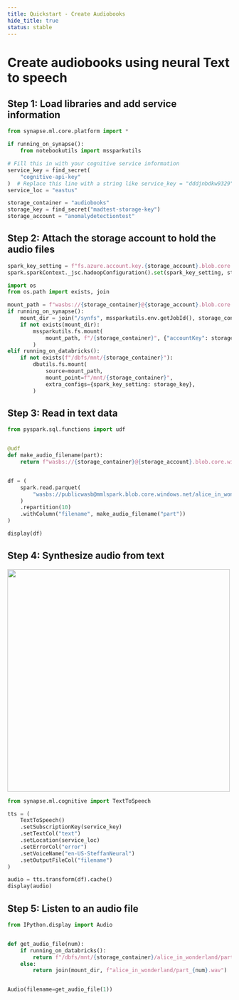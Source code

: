 ```yaml
---
title: Quickstart - Create Audiobooks
hide_title: true
status: stable
---
```

# Create audiobooks using neural Text to speech

## Step 1: Load libraries and add service information


```python
from synapse.ml.core.platform import *

if running_on_synapse():
    from notebookutils import mssparkutils

# Fill this in with your cognitive service information
service_key = find_secret(
    "cognitive-api-key"
)  # Replace this line with a string like service_key = "dddjnbdkw9329"
service_loc = "eastus"

storage_container = "audiobooks"
storage_key = find_secret("madtest-storage-key")
storage_account = "anomalydetectiontest"
```

## Step 2: Attach the storage account to hold the audio files


```python
spark_key_setting = f"fs.azure.account.key.{storage_account}.blob.core.windows.net"
spark.sparkContext._jsc.hadoopConfiguration().set(spark_key_setting, storage_key)
```


```python
import os
from os.path import exists, join

mount_path = f"wasbs://{storage_container}@{storage_account}.blob.core.windows.net/"
if running_on_synapse():
    mount_dir = join("/synfs", mssparkutils.env.getJobId(), storage_container)
    if not exists(mount_dir):
        mssparkutils.fs.mount(
            mount_path, f"/{storage_container}", {"accountKey": storage_key}
        )
elif running_on_databricks():
    if not exists(f"/dbfs/mnt/{storage_container}"):
        dbutils.fs.mount(
            source=mount_path,
            mount_point=f"/mnt/{storage_container}",
            extra_configs={spark_key_setting: storage_key},
        )
```

## Step 3: Read in text data


```python
from pyspark.sql.functions import udf


@udf
def make_audio_filename(part):
    return f"wasbs://{storage_container}@{storage_account}.blob.core.windows.net/alice_in_wonderland/part_{part}.wav"


df = (
    spark.read.parquet(
        "wasbs://publicwasb@mmlspark.blob.core.windows.net/alice_in_wonderland.parquet"
    )
    .repartition(10)
    .withColumn("filename", make_audio_filename("part"))
)

display(df)
```

## Step 4: Synthesize audio from text

<div>
<img src="https://marhamilresearch4.blob.core.windows.net/gutenberg-public/Notebook/NeuralTTS_hero.jpeg" width="500" />
</div>


```python
from synapse.ml.cognitive import TextToSpeech

tts = (
    TextToSpeech()
    .setSubscriptionKey(service_key)
    .setTextCol("text")
    .setLocation(service_loc)
    .setErrorCol("error")
    .setVoiceName("en-US-SteffanNeural")
    .setOutputFileCol("filename")
)

audio = tts.transform(df).cache()
display(audio)
```

## Step 5: Listen to an audio file


```python
from IPython.display import Audio


def get_audio_file(num):
    if running_on_databricks():
        return f"/dbfs/mnt/{storage_container}/alice_in_wonderland/part_{num}.wav"
    else:
        return join(mount_dir, f"alice_in_wonderland/part_{num}.wav")


Audio(filename=get_audio_file(1))
```
